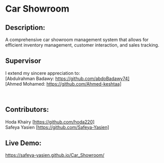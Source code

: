 # Car Showroom

## Description:<br>

A comprehensive car showroom management system that allows for efficient inventory management, customer interaction, and sales tracking.
<br>

## Supervisor

I extend my sincere appreciation to:<br>
[Abdulrahman Badawy: https://github.com/abdoBadawy74]
<br>
[Ahmed Mohamed: https://github.com/Ahmed-keshtaa]

<br>

## Contributors:<br>

Hoda Khairy [https://github.com/hoda220]<br>
Safeya Yasien [https://github.com/Safeya-Yasien]<br>

## Live Demo:

https://safeya-yasien.github.io/Car_Showroom/
